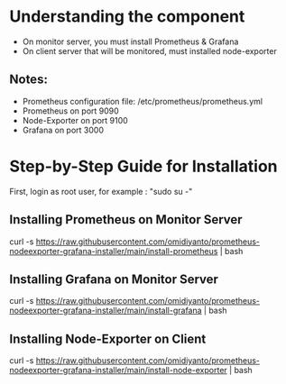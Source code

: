 # Understanding the component
- On monitor server, you must install Prometheus & Grafana
- On client server that will be monitored, must installed node-exporter

## Notes:
- Prometheus configuration file: /etc/prometheus/prometheus.yml
- Prometheus on port 9090
- Node-Exporter on port 9100
- Grafana on port 3000

# Step-by-Step Guide for Installation
First, login as root user, for example : "sudo su -"

## Installing Prometheus on Monitor Server
curl -s https://raw.githubusercontent.com/omidiyanto/prometheus-nodeexporter-grafana-installer/main/install-prometheus | bash

## Installing Grafana on Monitor Server
curl -s https://raw.githubusercontent.com/omidiyanto/prometheus-nodeexporter-grafana-installer/main/install-grafana | bash

## Installing Node-Exporter on Client
curl -s https://raw.githubusercontent.com/omidiyanto/prometheus-nodeexporter-grafana-installer/main/install-node-exporter | bash



